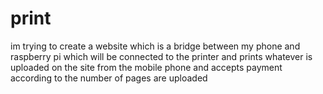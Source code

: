 # print
im trying to create a website which is a bridge between my phone and raspberry pi which will be connected to the printer and prints whatever is uploaded on the site from the mobile phone and accepts payment according to the number of pages are uploaded
